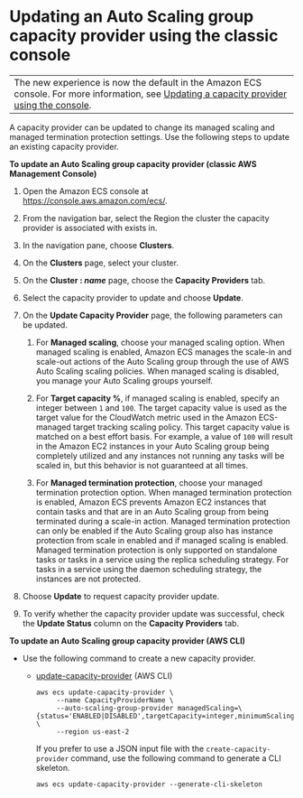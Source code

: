 # Updating an Auto Scaling group capacity provider using the classic console<a name="asg-capacity-providers-update-capacity-provider"></a>


|  | 
| --- |
| The new experience is now the default in the Amazon ECS console\. For more information, see [Updating a capacity provider using the console](update-capacity-provider-console-v2.md)\. | 

A capacity provider can be updated to change its managed scaling and managed termination protection settings\. Use the following steps to update an existing capacity provider\.

**To update an Auto Scaling group capacity provider \(classic AWS Management Console\)**

1. Open the Amazon ECS console at [https://console\.aws\.amazon\.com/ecs/](https://console.aws.amazon.com/ecs/)\.

1. From the navigation bar, select the Region the cluster the capacity provider is associated with exists in\.

1. In the navigation pane, choose **Clusters**\.

1. On the **Clusters** page, select your cluster\.

1. On the **Cluster : *name*** page, choose the **Capacity Providers** tab\.

1. Select the capacity provider to update and choose **Update**\.

1. On the **Update Capacity Provider** page, the following parameters can be updated\.

   1. For **Managed scaling**, choose your managed scaling option\. When managed scaling is enabled, Amazon ECS manages the scale\-in and scale\-out actions of the Auto Scaling group through the use of AWS Auto Scaling scaling policies\. When managed scaling is disabled, you manage your Auto Scaling groups yourself\.

   1. For **Target capacity %**, if managed scaling is enabled, specify an integer between `1` and `100`\. The target capacity value is used as the target value for the CloudWatch metric used in the Amazon ECS\-managed target tracking scaling policy\. This target capacity value is matched on a best effort basis\. For example, a value of `100` will result in the Amazon EC2 instances in your Auto Scaling group being completely utilized and any instances not running any tasks will be scaled in, but this behavior is not guaranteed at all times\.

   1. For **Managed termination protection**, choose your managed termination protection option\. When managed termination protection is enabled, Amazon ECS prevents Amazon EC2 instances that contain tasks and that are in an Auto Scaling group from being terminated during a scale\-in action\. Managed termination protection can only be enabled if the Auto Scaling group also has instance protection from scale in enabled and if managed scaling is enabled\. Managed termination protection is only supported on standalone tasks or tasks in a service using the replica scheduling strategy\. For tasks in a service using the daemon scheduling strategy, the instances are not protected\.

1. Choose **Update** to request capacity provider update\.

1. To verify whether the capacity provider update was successful, check the **Update Status** column on the **Capacity Providers** tab\.

**To update an Auto Scaling group capacity provider \(AWS CLI\)**
+ Use the following command to create a new capacity provider\.
  + [update\-capacity\-provider](https://docs.aws.amazon.com/cli/latest/reference/ecs/update-capacity-provider.html) \(AWS CLI\)

    ```
    aws ecs update-capacity-provider \
         --name CapacityProviderName \
         --auto-scaling-group-provider managedScaling=\{status='ENABLED|DISABLED',targetCapacity=integer,minimumScalingStepSize=integer,maximumScalingStepSize=integer\},managedTerminationProtection="ENABLED|DISABLED" \
         --region us-east-2
    ```

    If you prefer to use a JSON input file with the `create-capacity-provider` command, use the following command to generate a CLI skeleton\.

    ```
    aws ecs update-capacity-provider --generate-cli-skeleton
    ```
